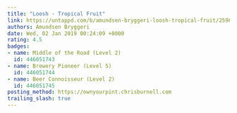 ```yaml
---
title: "Loosh - Tropical Fruit"
link: https://untappd.com/b/amundsen-bryggeri-loosh-tropical-fruit/2596360
authors: Amundsen Bryggeri
date: Wed, 02 Jan 2019 00:24:09 +0000
rating: 4.5
badges:
- name: Middle of the Road (Level 2)
  id: 446051743
- name: Brewery Pioneer (Level 5)
  id: 446051744
- name: Beer Connoisseur (Level 2)
  id: 446051745
posting_method: https://ownyourpint.chrisburnell.com
trailing_slash: true
---
```

